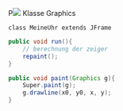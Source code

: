 P![](%C3%BCbung-uhr%2003-10-2025-39.excalidraw.svg)
Klasse Graphics

`class MeineUhr extends JFrame`

```java
public void run(){
	// berechnung der zeiger
	repaint();
}

public void paint(Graphics g){
	Super.paint(g);
	g.drawline(x0, y0, x, y);
}
```